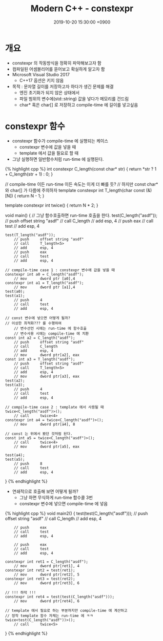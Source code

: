 ﻿---
title: "Modern C++ - constexpr"
date: 2019-10-20 15:30:00 +0900
tags:
  - programming
  - cpp
  - constexpr
---

개요
===
* constexpr 의 작동방식을 정확히 파악해보고자 함
* 컴파일된 어셈블리어를 뜯어보고 확실하게 알고자 함
* Microsoft Visual Studio 2017
	* C++17 옵션은 키지 않음
* 목적 : 문자열 길이를 저장하고자 하다가 생긴 문제를 해결
	* 엔진 초기화가 되지 않은 상태에서
	* 파일 범위의 변수에(std::string) 값을 넣다가 메모리를 건드림
	* char* 혹은 char[] 로 저장하고 compile-time 에 길이를 넣고싶음


constexpr 함수
===
* constexpr 함수가 compile-time 에 실행되는 케이스
	* constexpr 변수에 값을 넣을 때
	* template 에서 값을 필요로 할 때
* 그냥 실행하면 일반함수처럼 run-time 에 실행된다.

{% highlight cpp %}
int constexpr C_length(const char* str)
{
    return *str ? 1 + C_length(str + 1) : 0;
}

// compile-time 이든 run-time 이든 속도는 이게 더 빠를 듯?
// 하지만 const char* 와 char[] 가 다름에 주의하자
template <int N>
constexpr int T_length(char const (&)[N])
{
    return N - 1;
}

template<int N>
constexpr int twice()
{
    return N * 2;
}

void main()
{
    // 그냥 함수호출하면 run-time 호출을 한다.
    test(C_length("asdf"));
        // push     offset string "asdf"
        // call     C_length
        // add      esp, 4
        // push     eax
        // call     test
        // add      esp, 4

    test(T_length("asdf"));
        // push     offset string "asdf"
        // call     T_length<5>
        // add      esp, 4
        // push     eax
        // call     test
        // add      esp, 4

    // compile-time case 1 : constexpr 변수에 값을 넣을 때
    constexpr int a0 = C_length("asdf");
        // mov      dword ptr [a0],4
    constexpr int a1 = T_length("asdf");
        // mov      dword ptr [a1],4
    test(a0);
    test(a1);
        // push     4
        // call     test
        // add      esp, 4

    // const 변수에 넣으면 어떻게 될까?
    // 이상한 최적화??? 를 수행하여
        // 변수선언 시에는 run-time 에 함수호출
        // 변수사용 시에는 compile-time 에 치환
    const int a2 = C_length("asdf");
        // push     offset string "asdf"
        // call     C_length
        // add      esp, 4
        // mov      dword ptr[a2], eax
    const int a3 = T_length("asdf");
        // push     offset string "asdf"
        // call     T_length<5>
        // add      esp, 4
        // mov      dword ptr[a3], eax
    test(a2);
    test(a3);
        // push     4
        // call     test
        // add      esp, 4

    // compile-time case 2 : template 에서 사용될 때
    twice<C_length("asdf")>();
        // call     twice<4>
    constexpr int a4 = twice<C_length("asdf")>();
        // mov      dword ptr[a4], 8

    // const 는 위에서 봤던 것처럼 된다.
    const int a5 = twice<C_length("asdf")>();
        // call     twice<4>
        // mov      dword ptr[a5], eax

    test(a4);
    test(a5);
        // push     8
        // call     test
        // add      esp, 4
}
{% endhighlight %}


* 연쇄적으로 호출해 보면 어떻게 될까?
	* 그냥 하면 무식하게 run-time 함수콜 3번
	* constexpr 변수에 넣으면 compile-time 에 넣음

{% highlight cpp %}
void main2()
{
    test(test(C_length("asdf")));
        // push     offset string "asdf"
        // call     C_length
        // add      esp, 4
        
        // push     eax
        // call     test
        // add      esp, 4
        
        // push     eax
        // call     test
        // add      esp, 4

    constexpr int ret1 = C_length("asdf");
        // mov      dword ptr[ret1], 4
    constexpr int ret2 = test(ret1);
        // mov      dword ptr[ret2], 5
    constexpr int ret3 = test(ret2);
        // mov      dword ptr[ret3], 6

    // !!! 하악 !!!
    constexpr int ret4 = test(test(C_length("asdf")));
        // mov      dword ptr[ret4], 6

    // template 에서 필요로 하는 부분까지만 compile-time 에 계산하고
    // 정작 template 함수 자체는 run-time 에 ㅋㅋ
    twice<test(C_length("asdf"))>();
        // call     twice<5>
}
{% endhighlight %}

